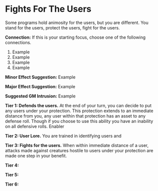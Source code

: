 # Fights For The Users

Some programs hold animosity for the users, but you are different.  You stand for the users, protect the users, fight for the users.  

**Connection:** If this is your starting focus, choose one of the following connections.

1. Example
2. Example
3. Example
4. Example

**Minor Effect Suggestion:**  Example

**Major Effect Suggestion:**  Example

**Suggested GM Intrusion:**  Example

**Tier 1: Defends the users.** At the end of your turn, you can decide to put any users under your protection.  This protection extends to an immediate distance from you, any user within that protection has an asset to any defense roll.  Though if you choose to use this ability you have an inability on all defensive rolls.  Enabler

**Tier 2: User Lore.** You are trained in identifying users and

**Tier 3: Fights for the users.** When within immediate distance of a user, attacks made against creatures hostile to users under your protection are made one step in your benefit.

**Tier 4:**

**Tier 5:**

**Tier 6:**